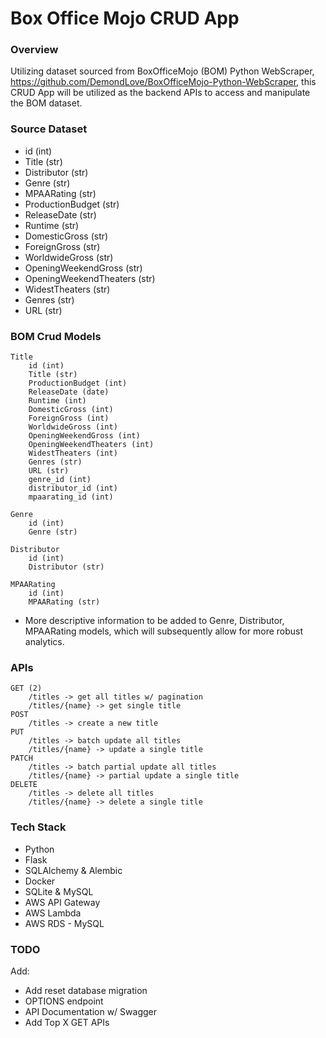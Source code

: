 # Box Office Mojo CRUD App

### Overview

Utilizing dataset sourced from BoxOfficeMojo (BOM) Python WebScraper, https://github.com/DemondLove/BoxOfficeMojo-Python-WebScraper, this CRUD App will be utilized as the backend APIs to access and manipulate the BOM dataset.

### Source Dataset

- id (int)
- Title (str)
- Distributor (str)
- Genre (str)
- MPAARating (str)
- ProductionBudget (str)
- ReleaseDate (str)
- Runtime (str)
- DomesticGross (str)
- ForeignGross (str)
- WorldwideGross (str)
- OpeningWeekendGross (str)
- OpeningWeekendTheaters (str)
- WidestTheaters (str)
- Genres (str)
- URL (str)

### BOM Crud Models

    Title
        id (int)
        Title (str)
        ProductionBudget (int)
        ReleaseDate (date)
        Runtime (int)
        DomesticGross (int)
        ForeignGross (int)
        WorldwideGross (int)
        OpeningWeekendGross (int)
        OpeningWeekendTheaters (int)
        WidestTheaters (int)
        Genres (str)
        URL (str)
        genre_id (int)
        distributor_id (int)
        mpaarating_id (int)

    Genre
        id (int)
        Genre (str)
    
    Distributor
        id (int)
        Distributor (str)
    
    MPAARating
        id (int)
        MPAARating (str)
* More descriptive information to be added to Genre, Distributor, MPAARating models, which will subsequently allow for more robust analytics.

### APIs

    GET (2)
        /titles -> get all titles w/ pagination
        /titles/{name} -> get single title
    POST
        /titles -> create a new title
    PUT
        /titles -> batch update all titles
        /titles/{name} -> update a single title
    PATCH
        /titles -> batch partial update all titles
        /titles/{name} -> partial update a single title
    DELETE
        /titles -> delete all titles
        /titles/{name} -> delete a single title

### Tech Stack

- Python
- Flask
- SQLAlchemy & Alembic
- Docker
- SQLite & MySQL
- AWS API Gateway
- AWS Lambda
- AWS RDS - MySQL

### TODO
Add:
- Add reset database migration
- OPTIONS endpoint
- API Documentation w/ Swagger
- Add Top X GET APIs
